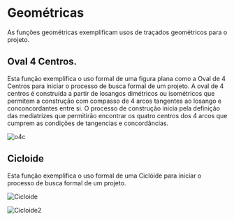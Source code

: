 
# Geométricas

As funções geométricas exemplificam usos de traçados geométricos para o projeto.

## Oval 4 Centros.
Esta função exemplifica o uso formal de uma figura plana como a Oval de 4 Centros para iniciar o processo de busca formal de um 
projeto. A oval de 4 centros é construída a partir de losangos dimétricos ou isométricos que permitem a construção com compasso
de 4 arcos tangentes ao losango e conconcordantes entre si. O processo de construção inicia pela definição das mediatrizes que
permitirão encontrar os quatro centros dos 4 arcos que cumprem as condições de tangencias e concordâncias.

![o4c](https://github.com/JLMenegotto/AulasBIM/assets/9437020/fb9f37b6-173e-4d5b-82f1-bb098d3571df)

## Cicloide
Esta função exemplifica o uso formal de uma Ciclóide para iniciar o processo de busca formal de um projeto. 

![Cicloide](https://github.com/JLMenegotto/AulasBIM/assets/9437020/15731552-3b55-41f7-a398-ac2d0ad7974c)

![Cicloide2](https://github.com/JLMenegotto/AulasBIM/assets/9437020/1c0a0aaa-993f-4e48-ac13-f4947621b362)



